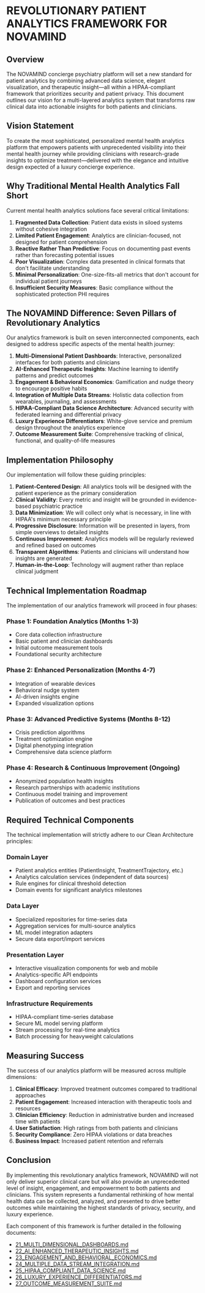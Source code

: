 # REVOLUTIONARY PATIENT ANALYTICS FRAMEWORK FOR NOVAMIND

## Overview

The NOVAMIND concierge psychiatry platform will set a new standard for patient analytics by combining advanced data science, elegant visualization, and therapeutic insight—all within a HIPAA-compliant framework that prioritizes security and patient privacy. This document outlines our vision for a multi-layered analytics system that transforms raw clinical data into actionable insights for both patients and clinicians.

## Vision Statement

To create the most sophisticated, personalized mental health analytics platform that empowers patients with unprecedented visibility into their mental health journey while providing clinicians with research-grade insights to optimize treatment—delivered with the elegance and intuitive design expected of a luxury concierge experience.

## Why Traditional Mental Health Analytics Fall Short

Current mental health analytics solutions face several critical limitations:

1. **Fragmented Data Collection**: Patient data exists in siloed systems without cohesive integration
1. **Limited Patient Engagement**: Analytics are clinician-focused, not designed for patient comprehension
1. **Reactive Rather Than Predictive**: Focus on documenting past events rather than forecasting potential issues
1. **Poor Visualization**: Complex data presented in clinical formats that don't facilitate understanding
1. **Minimal Personalization**: One-size-fits-all metrics that don't account for individual patient journeys
1. **Insufficient Security Measures**: Basic compliance without the sophisticated protection PHI requires

## The NOVAMIND Difference: Seven Pillars of Revolutionary Analytics

Our analytics framework is built on seven interconnected components, each designed to address specific aspects of the mental health journey:

1. **Multi-Dimensional Patient Dashboards**: Interactive, personalized interfaces for both patients and clinicians
1. **AI-Enhanced Therapeutic Insights**: Machine learning to identify patterns and predict outcomes
1. **Engagement & Behavioral Economics**: Gamification and nudge theory to encourage positive habits
1. **Integration of Multiple Data Streams**: Holistic data collection from wearables, journaling, and assessments
1. **HIPAA-Compliant Data Science Architecture**: Advanced security with federated learning and differential privacy
1. **Luxury Experience Differentiators**: White-glove service and premium design throughout the analytics experience
1. **Outcome Measurement Suite**: Comprehensive tracking of clinical, functional, and quality-of-life measures

## Implementation Philosophy

Our implementation will follow these guiding principles:

1. **Patient-Centered Design**: All analytics tools will be designed with the patient experience as the primary consideration
1. **Clinical Validity**: Every metric and insight will be grounded in evidence-based psychiatric practice
1. **Data Minimization**: We will collect only what is necessary, in line with HIPAA's minimum necessary principle
1. **Progressive Disclosure**: Information will be presented in layers, from simple overviews to detailed insights
1. **Continuous Improvement**: Analytics models will be regularly reviewed and refined based on outcomes
1. **Transparent Algorithms**: Patients and clinicians will understand how insights are generated
1. **Human-in-the-Loop**: Technology will augment rather than replace clinical judgment

## Technical Implementation Roadmap

The implementation of our analytics framework will proceed in four phases:

### Phase 1: Foundation Analytics (Months 1-3)
- Core data collection infrastructure
- Basic patient and clinician dashboards
- Initial outcome measurement tools
- Foundational security architecture

### Phase 2: Enhanced Personalization (Months 4-7)
- Integration of wearable devices
- Behavioral nudge system
- AI-driven insights engine
- Expanded visualization options

### Phase 3: Advanced Predictive Systems (Months 8-12)
- Crisis prediction algorithms
- Treatment optimization engine
- Digital phenotyping integration
- Comprehensive data science platform

### Phase 4: Research & Continuous Improvement (Ongoing)
- Anonymized population health insights
- Research partnerships with academic institutions
- Continuous model training and improvement
- Publication of outcomes and best practices

## Required Technical Components

The technical implementation will strictly adhere to our Clean Architecture principles:

### Domain Layer
- Patient analytics entities (PatientInsight, TreatmentTrajectory, etc.)
- Analytics calculation services (independent of data sources)
- Rule engines for clinical threshold detection
- Domain events for significant analytics milestones

### Data Layer
- Specialized repositories for time-series data
- Aggregation services for multi-source analytics
- ML model integration adapters
- Secure data export/import services

### Presentation Layer
- Interactive visualization components for web and mobile
- Analytics-specific API endpoints
- Dashboard configuration services
- Export and reporting services

### Infrastructure Requirements
- HIPAA-compliant time-series database
- Secure ML model serving platform
- Stream processing for real-time analytics
- Batch processing for heavyweight calculations

## Measuring Success

The success of our analytics platform will be measured across multiple dimensions:

1. **Clinical Efficacy**: Improved treatment outcomes compared to traditional approaches
1. **Patient Engagement**: Increased interaction with therapeutic tools and resources
1. **Clinician Efficiency**: Reduction in administrative burden and increased time with patients
1. **User Satisfaction**: High ratings from both patients and clinicians
1. **Security Compliance**: Zero HIPAA violations or data breaches
1. **Business Impact**: Increased patient retention and referrals

## Conclusion

By implementing this revolutionary analytics framework, NOVAMIND will not only deliver superior clinical care but will also provide an unprecedented level of insight, engagement, and empowerment to both patients and clinicians. This system represents a fundamental rethinking of how mental health data can be collected, analyzed, and presented to drive better outcomes while maintaining the highest standards of privacy, security, and luxury experience.

Each component of this framework is further detailed in the following documents:
- [21_MULTI_DIMENSIONAL_DASHBOARDS.md](21_MULTI_DIMENSIONAL_DASHBOARDS.md)
- [22_AI_ENHANCED_THERAPEUTIC_INSIGHTS.md](22_AI_ENHANCED_THERAPEUTIC_INSIGHTS.md)
- [23_ENGAGEMENT_AND_BEHAVIORAL_ECONOMICS.md](23_ENGAGEMENT_AND_BEHAVIORAL_ECONOMICS.md)
- [24_MULTIPLE_DATA_STREAM_INTEGRATION.md](24_MULTIPLE_DATA_STREAM_INTEGRATION.md)
- [25_HIPAA_COMPLIANT_DATA_SCIENCE.md](25_HIPAA_COMPLIANT_DATA_SCIENCE.md)
- [26_LUXURY_EXPERIENCE_DIFFERENTIATORS.md](26_LUXURY_EXPERIENCE_DIFFERENTIATORS.md)
- [27_OUTCOME_MEASUREMENT_SUITE.md](27_OUTCOME_MEASUREMENT_SUITE.md)
